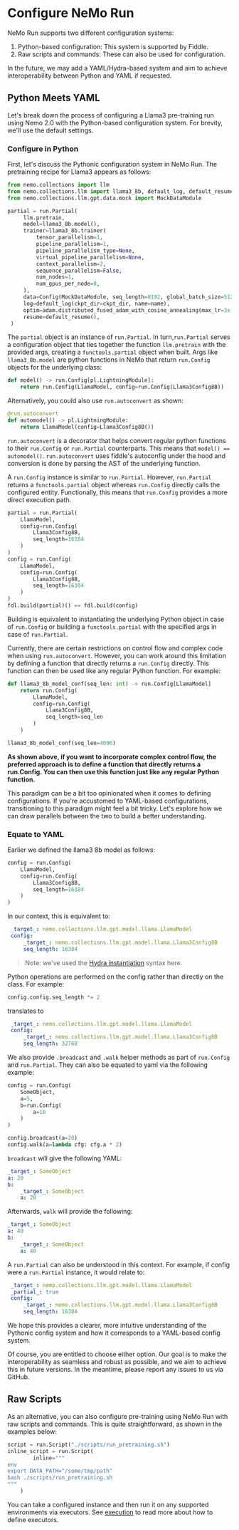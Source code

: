 # Configure NeMo Run

NeMo Run supports two different configuration systems:

1. Python-based configuration: This system is supported by Fiddle.
1. Raw scripts and commands: These can also be used for configuration.

In the future, we may add a YAML/Hydra-based system and aim to achieve interoperability between Python and YAML if requested.

## Python Meets YAML

Let's break down the process of configuring a Llama3 pre-training run using Nemo 2.0 with the Python-based configuration system. For brevity, we'll use the default settings.

### Configure in Python

First, let's discuss the Pythonic configuration system in NeMo Run. The pretraining recipe for Llama3 appears as follows:

```python
from nemo.collections import llm
from nemo.collections.llm import llama3_8b, default_log, default_resume, adam
from nemo.collections.llm.gpt.data.mock import MockDataModule

partial = run.Partial(
     llm.pretrain,
     model=llama3_8b.model(),
     trainer=llama3_8b.trainer(
         tensor_parallelism=1,
         pipeline_parallelism=1,
         pipeline_parallelism_type=None,
         virtual_pipeline_parallelism=None,
         context_parallelism=2,
         sequence_parallelism=False,
         num_nodes=1,
         num_gpus_per_node=8,
     ),
     data=Config(MockDataModule, seq_length=8192, global_batch_size=512, micro_batch_size=1),
     log=default_log(ckpt_dir=ckpt_dir, name=name),
     optim=adam.distributed_fused_adam_with_cosine_annealing(max_lr=3e-4),
     resume=default_resume(),
 )
```

The `partial` object is an instance of `run.Partial`. In turn,`run.Partial` serves a configuration object that ties together the function `llm.pretrain` with the provided args, creating a `functools.partial` object when built. Args like `llama3_8b.model` are python functions in NeMo that return `run.Config` objects for the underlying class:

```python
def model() -> run.Config[pl.LightningModule]:
    return run.Config(LlamaModel, config=run.Config(Llama3Config8B))
```

Alternatively, you could also use `run.autoconvert` as shown:

```python
@run.autoconvert
def automodel() -> pl.LightningModule:
    return LlamaModel(config=Llama3Config8B())
```

`run.autoconvert` is a decorator that helps convert regular python functions to their `run.Config` or `run.Partial` counterparts. This means that `model() == automodel()`. `run.autoconvert` uses fiddle's autoconfig under the hood and conversion is done by parsing the AST of the underlying function.

A `run.Config` instance is similar to `run.Partial`. However, `run.Partial` returns a `functools.partial` object whereas `run.Config` directly calls the configured entity. Functionally, this means that `run.Config` provides a more direct execution path.

```python
partial = run.Partial(
    LlamaModel,
    config=run.Config(
        Llama3Config8B,
        seq_length=16384
    )
)
config = run.Config(
    LlamaModel,
    config=run.Config(
        Llama3Config8B,
        seq_length=16384
    )
)
fdl.build(partial)() == fdl.build(config)
```

Building is equivalent to instantiating the underlying Python object in case of `run.Config` or building a `functools.partial` with the specified args in case of `run.Partial`.

Currently, there are certain restrictions on control flow and complex code when using `run.autoconvert`. However, you can work around this limitation by defining a function that directly returns a `run.Config` directly. This function can then be used like any regular Python function. For example:

```python
def llama3_8b_model_conf(seq_len: int) -> run.Config[LlamaModel]
    return run.Config(
        LlamaModel,
        config=run.Config(
            Llama3Config8B,
            seq_length=seq_len
        )
    )

llama3_8b_model_conf(seq_len=4096)
```

**As shown above, if you want to incorporate complex control flow, the preferred approach is to define a function that directly returns a run.Config. You can then use this function just like any regular Python function.**

This paradigm can be a bit too opinionated when it comes to defining configurations. If you're accustomed to YAML-based configurations, transitioning to this paradigm might feel a bit tricky. Let's explore how we can draw parallels between the two to build a better understanding.

### Equate to YAML

Earlier we defined the llama3 8b model as follows:

```python
config = run.Config(
    LlamaModel,
    config=run.Config(
        Llama3Config8B,
        seq_length=16384
    )
)
```

In our context, this is equivalent to:

```yaml
 _target_: nemo.collections.llm.gpt.model.llama.LlamaModel
 config:
     _target_: nemo.collections.llm.gpt.model.llama.Llama3Config8B
     seq_length: 16384
```

> Note: we've used the [Hydra instantiation](https://hydra.cc/docs/advanced/instantiate_objects/overview/) syntax here.

Python operations are performed on the config rather than directly on the class. For example:

```python
config.config.seq_length *= 2
```

translates to

```yaml
 _target_: nemo.collections.llm.gpt.model.llama.LlamaModel
 config:
     _target_: nemo.collections.llm.gpt.model.llama.Llama3Config8B
     seq_length: 32768
```

We also provide `.broadcast` and `.walk` helper methods as part of `run.Config` and `run.Partial`. They can also be equated to yaml via the following example:

```python
config = run.Config(
    SomeObject,
    a=5,
    b=run.Config(
        a=10
    )
)

config.broadcast(a=20)
config.walk(a=lambda cfg: cfg.a * 2)
```

`broadcast` will give the following YAML:

```yaml
_target_: SomeObject
a: 20
b:
    _target_: SomeObject
    a: 20
```

Afterwards, `walk` will provide the following:

```yaml
_target_: SomeObject
a: 40
b:
    _target_: SomeObject
    a: 40
```

A `run.Partial` can also be understood in this context. For example, if config were a `run.Partial` instance, it would relate to:

```yaml
 _target_: nemo.collections.llm.gpt.model.llama.LlamaModel
 _partial_: true
 config:
     _target_: nemo.collections.llm.gpt.model.llama.Llama3Config8B
     seq_length: 16384
```

We hope this provides a clearer, more intuitive understanding of the Pythonic config system and how it corresponds to a YAML-based config system.

Of course, you are entitled to choose either option. Our goal is to make the interoperability as seamless and robust as possible, and we aim to achieve this in future versions. In the meantime, please report any issues to us via GitHub.

## Raw Scripts

As an alternative, you can also configure pre-training using NeMo Run with raw scripts and commands. This is quite straightforward, as shown in the examples below:

```python
script = run.Script("./scripts/run_pretraining.sh")
inline_script = run.Script(
        inline="""
env
export DATA_PATH="/some/tmp/path"
bash ./scripts/run_pretraining.sh
"""
    )
```

You can take a configured instance and then run it on any supported environments via executors.
See [execution](./execution.md) to read more about how to define executors.
